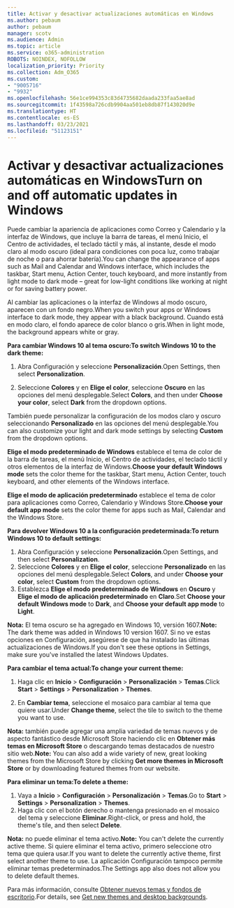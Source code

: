 ```yaml
---
title: Activar y desactivar actualizaciones automáticas en Windows
ms.author: pebaum
author: pebaum
manager: scotv
ms.audience: Admin
ms.topic: article
ms.service: o365-administration
ROBOTS: NOINDEX, NOFOLLOW
localization_priority: Priority
ms.collection: Adm_O365
ms.custom:
- "9005716"
- "9932"
ms.openlocfilehash: 56e1ce994353c83d4735682daada233faa5ae8ad
ms.sourcegitcommit: 1f43598a726cdb9904aa501eb8db87f143020d9e
ms.translationtype: HT
ms.contentlocale: es-ES
ms.lasthandoff: 03/23/2021
ms.locfileid: "51123151"
---
```

# <a name="turn-on-and-off-automatic-updates-in-windows"></a><span data-ttu-id="8dff5-102">Activar y desactivar actualizaciones automáticas en Windows</span><span class="sxs-lookup"><span data-stu-id="8dff5-102">Turn on and off automatic updates in Windows</span></span>

<span data-ttu-id="8dff5-103">Puede cambiar la apariencia de aplicaciones como Correo y Calendario y la interfaz de Windows, que incluye la barra de tareas, el menú Inicio, el Centro de actividades, el teclado táctil y más, al instante, desde el modo claro al modo oscuro (ideal para condiciones con poca luz, como trabajar de noche o para ahorrar batería).</span><span class="sxs-lookup"><span data-stu-id="8dff5-103">You can change the appearance of apps such as Mail and Calendar and Windows interface, which includes the taskbar, Start menu, Action Center, touch keyboard, and more instantly from light mode to dark mode – great for low-light conditions like working at night or for saving battery power.</span></span>  

<span data-ttu-id="8dff5-104">Al cambiar las aplicaciones o la interfaz de Windows al modo oscuro, aparecen con un fondo negro.</span><span class="sxs-lookup"><span data-stu-id="8dff5-104">When you switch your apps or Windows interface to dark mode, they appear with a black background.</span></span> <span data-ttu-id="8dff5-105">Cuando está en modo claro, el fondo aparece de color blanco o gris.</span><span class="sxs-lookup"><span data-stu-id="8dff5-105">When in light mode, the background appears white or gray.</span></span>
 
<span data-ttu-id="8dff5-106">**Para cambiar Windows 10 al tema oscuro:**</span><span class="sxs-lookup"><span data-stu-id="8dff5-106">**To switch Windows 10 to the dark theme:**</span></span>

1. <span data-ttu-id="8dff5-107">Abra Configuración y seleccione **Personalización**.</span><span class="sxs-lookup"><span data-stu-id="8dff5-107">Open Settings, then select **Personalization**.</span></span>
  
1. <span data-ttu-id="8dff5-108">Seleccione **Colores** y en **Elige el color**, seleccione **Oscuro** en las opciones del menú desplegable.</span><span class="sxs-lookup"><span data-stu-id="8dff5-108">Select **Colors**, and then under **Choose your color**, select **Dark** from the dropdown options.</span></span>

<span data-ttu-id="8dff5-109">También puede personalizar la configuración de los modos claro y oscuro seleccionando **Personalizado** en las opciones del menú desplegable.</span><span class="sxs-lookup"><span data-stu-id="8dff5-109">You can also customize your light and dark mode settings by selecting **Custom** from the dropdown options.</span></span>

<span data-ttu-id="8dff5-110">**Elige el modo predeterminado de Windows** establece el tema de color de la barra de tareas, el menú Inicio, el Centro de actividades, el teclado táctil y otros elementos de la interfaz de Windows.</span><span class="sxs-lookup"><span data-stu-id="8dff5-110">**Choose your default Windows mode** sets the color theme for the taskbar, Start menu, Action Center, touch keyboard, and other elements of the Windows interface.</span></span>  

<span data-ttu-id="8dff5-111">**Elige el modo de aplicación predeterminado** establece el tema de color para aplicaciones como Correo, Calendario y Windows Store.</span><span class="sxs-lookup"><span data-stu-id="8dff5-111">**Choose your default app mode** sets the color theme for apps such as Mail, Calendar and the Windows Store.</span></span>
 
<span data-ttu-id="8dff5-112">**Para devolver Windows 10 a la configuración predeterminada:**</span><span class="sxs-lookup"><span data-stu-id="8dff5-112">**To return Windows 10 to default settings:**</span></span>

1. <span data-ttu-id="8dff5-113">Abra Configuración y seleccione **Personalización**.</span><span class="sxs-lookup"><span data-stu-id="8dff5-113">Open Settings, and then select **Personalization**.</span></span>  
1. <span data-ttu-id="8dff5-114">Seleccione **Colores** y en **Elige el color**, seleccione **Personalizado** en las opciones del menú desplegable.</span><span class="sxs-lookup"><span data-stu-id="8dff5-114">Select **Colors**, and under **Choose your color**, select **Custom** from the dropdown options.</span></span>  
1. <span data-ttu-id="8dff5-115">Establezca **Elige el modo predeterminado de Windows** en **Oscuro** y **Elige el modo de aplicación predeterminado** en **Claro**.</span><span class="sxs-lookup"><span data-stu-id="8dff5-115">Set **Choose your default Windows mode** to **Dark**, and **Choose your default app mode** to **Light**.</span></span>

<span data-ttu-id="8dff5-116">**Nota:** El tema oscuro se ha agregado en Windows 10, versión 1607.</span><span class="sxs-lookup"><span data-stu-id="8dff5-116">**Note:** The dark theme was added in Windows 10 version 1607.</span></span> <span data-ttu-id="8dff5-117">Si no ve estas opciones en Configuración, asegúrese de que ha instalado las últimas actualizaciones de Windows.</span><span class="sxs-lookup"><span data-stu-id="8dff5-117">If you don't see these options in Settings, make sure you've installed the latest Windows Updates.</span></span>

<span data-ttu-id="8dff5-118">**Para cambiar el tema actual:**</span><span class="sxs-lookup"><span data-stu-id="8dff5-118">**To change your current theme:**</span></span>

1. <span data-ttu-id="8dff5-119">Haga clic en **Inicio** > **Configuración** > **Personalización** > **Temas**.</span><span class="sxs-lookup"><span data-stu-id="8dff5-119">Click **Start** > **Settings** > **Personalization** > **Themes**.</span></span>  

1. <span data-ttu-id="8dff5-120">En **Cambiar tema**, seleccione el mosaico para cambiar al tema que quiere usar.</span><span class="sxs-lookup"><span data-stu-id="8dff5-120">Under **Change theme**, select the tile to switch to the theme you want to use.</span></span> 

<span data-ttu-id="8dff5-121">**Nota:** también puede agregar una amplia variedad de temas nuevos y de aspecto fantástico desde Microsoft Store haciendo clic en **Obtener más temas en Microsoft Store** o descargando temas destacados de nuestro sitio web.</span><span class="sxs-lookup"><span data-stu-id="8dff5-121">**Note:** You can also add a wide variety of new, great looking themes from the Microsoft Store by clicking **Get more themes in Microsoft Store** or by downloading featured themes from our website.</span></span>

<span data-ttu-id="8dff5-122">**Para eliminar un tema:**</span><span class="sxs-lookup"><span data-stu-id="8dff5-122">**To delete a theme:**</span></span>

1. <span data-ttu-id="8dff5-123">Vaya a **Inicio** > **Configuración** > **Personalización** > **Temas**.</span><span class="sxs-lookup"><span data-stu-id="8dff5-123">Go to **Start** > **Settings** > **Personalization** > **Themes**.</span></span> 
1. <span data-ttu-id="8dff5-124">Haga clic con el botón derecho o mantenga presionado en el mosaico del tema y seleccione **Eliminar**.</span><span class="sxs-lookup"><span data-stu-id="8dff5-124">Right-click, or press and hold, the theme's tile, and then select **Delete**.</span></span> 

<span data-ttu-id="8dff5-125">**Nota:** no puede eliminar el tema activo.</span><span class="sxs-lookup"><span data-stu-id="8dff5-125">**Note:** You can't delete the currently active theme.</span></span> <span data-ttu-id="8dff5-126">Si quiere eliminar el tema activo, primero seleccione otro tema que quiera usar.</span><span class="sxs-lookup"><span data-stu-id="8dff5-126">If you want to delete the currently active theme, first select another theme to use.</span></span> <span data-ttu-id="8dff5-127">La aplicación Configuración tampoco permite eliminar temas predeterminados.</span><span class="sxs-lookup"><span data-stu-id="8dff5-127">The Settings app also does not allow you to delete default themes.</span></span>

<span data-ttu-id="8dff5-128">Para más información, consulte [Obtener nuevos temas y fondos de escritorio](https://support.microsoft.com/windows/get-new-themes-and-desktop-backgrounds-09e3e0a6-02e3-5ecd-22a1-5d048e3cb0d3).</span><span class="sxs-lookup"><span data-stu-id="8dff5-128">For details, see [Get new themes and desktop backgrounds](https://support.microsoft.com/windows/get-new-themes-and-desktop-backgrounds-09e3e0a6-02e3-5ecd-22a1-5d048e3cb0d3).</span></span>

